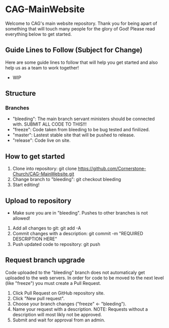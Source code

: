 # CAG-MainWebsite
Welcome to CAG's main website repository. Thank you for being apart of something that will touch many people for the glory of God! Please read everything below to get started.

## Guide Lines to Follow (Subject for Change)
Here are some guide lines to follow that will help you get started and also help us as a team to work together!
 - WIP

## Structure
### Branches
 - "bleeding": The main branch servant ministers should be connected with. SUBMIT ALL CODE TO THIS!!!
 - "freeze": Code taken from bleeding to be bug tested and finilized.
 - "master": Lastest stable site that will be pushed to release.
 - "release": Code live on site.

## How to get started
1. Clone into repository: git clone https://github.com/Cornerstone-Church/CAG-MainWebsite.git
2. Change branch to "bleeding": git checkout bleeding
3. Start editing!
 
## Upload to repository
 - Make sure you are in "bleeding". Pushes to other branches is not allowed!
1. Add all changes to git: git add -A
2. Commit changes with a description: git commit -m "REQUIRED DESCRIPTION HERE"
3. Push updated code to repository: git push

## Request branch upgrade
Code uploaded to the "bleeding" branch does not automaticaly get uploaded to the web servers. In order for code to be moved to the next level (like "freeze") you must create a Pull Request.
1. Click Pull Request on GitHub repository site.
2. Click "New pull request".
3. Choose your branch changes ("freeze" <- "bleeding").
4. Name your request with a description.
NOTE: Requests without a description will most likly not be approved.
5. Submit and wait for approval from an admin.
